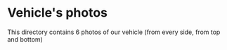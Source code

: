 Vehicle's photos
====

This directory contains 6 photos of our vehicle (from every side, from top and bottom)

